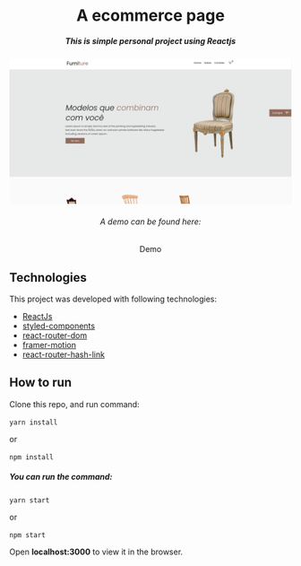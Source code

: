 <h1 align="center">A ecommerce page</h1>

<h5 align="center">This is simple personal project using Reactjs</h5>

![Home](src/image/page.png)

<h6 align="center"> A demo can be found here: </h6>

<p align="center">
    <a>
        Demo
    </a>

</p>

## Technologies

This project was developed with following technologies:
- [ReactJs](https://reactjs.org/) 
- [styled-components](https://styled-components.com/)
- [react-router-dom](https://reactrouter.com/)
- [framer-motion](https://www.framer.com/motion/)
- [react-router-hash-link](https://github.com/rafgraph/react-router-hash-link)
  
## How to run

Clone this repo, and run command:

`yarn install`

or

`npm install`


##### You can run the command:

`yarn start`

or

`npm start`

Open **localhost:3000** to view it in the browser.
